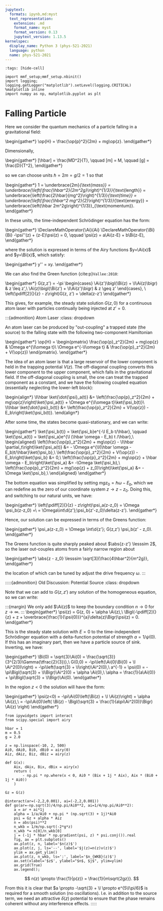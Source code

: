 ```yaml
---
jupytext:
  formats: ipynb,md:myst
  text_representation:
    extension: .md
    format_name: myst
    format_version: 0.13
    jupytext_version: 1.13.5
kernelspec:
  display_name: Python 3 (phys-521-2021)
  language: python
  name: phys-521-2021
---
```


```{code-cell} ipython3
:tags: [hide-cell]

import mmf_setup;mmf_setup.nbinit()
import logging; logging.getLogger("matplotlib").setLevel(logging.CRITICAL)
%matplotlib inline
import numpy as np, matplotlib.pyplot as plt
```

# Falling Particle

Here we consider the quantum mechanics of a particle falling in a gravitational field:

\begin{gather*}
  \op{H} = \frac{\op{p}^2}{2m} + mg\op{z}.
\end{gather*}

Dimensionally, 

\begin{gather*}
  [\hbar] = \frac{MD^2}{T}, \qquad
  [m] = M, \qquad
  [g] = \frac{D}{T^2},
\end{gather*}

so we can choose units $\hbar = 2m = g/2 = 1$ so that

\begin{gather*}
  1 = \underbrace{2m}_{\text{mass}}
    = \underbrace{\left(\frac{\hbar^2}{2m^2g}\right)^{1/3}}_{\text{length}}
    = \underbrace{\left(\frac{2\hbar}{mg^2}\right)^{1/3}}_{\text{time}}
    = \underbrace{\left(\frac{\hbar^2 mg^2}{2}\right)^{1/3}}_{\text{energy}}
    = \underbrace{\left(\hbar 2m^2g\right)^{1/3}}_{\text{momentum}}.
\end{gather*}

In these units, the time-independent Schrödinger equation has the form:

\begin{gather*}
  \DeclareMathOperator{\Ai}{Ai}
  \DeclareMathOperator{\Bi}{Bi}
  -\psi''(z) + (z-E)\psi(z) = 0, \qquad
  \psi(z) = a\Ai(z-E) + b\Bi(z-E),
\end{gather*}

where the solution is expressed in terms of the Airy functions $y=\Ai(x)$ and $y=\Bi(x)$, which satisfy:

\begin{gather*}
  y'' = xy.
\end{gather*}

We can also find the Green function {cite:p}`Vallee:2010`:

\begin{gather*}
  G(z,z') = -\pi \begin{cases}
    \Ai(z')\bigl(\Bi(z) + \I\Ai(z)\bigr) & z \leq z',\\
    \Ai(z)\bigl(\Bi(z') + \I\Ai(z')\bigr) & z \geq z'
  \end{cases}, \\
  \left(\pdiff[2]{}{z} - z\right)G(z, z') = \delta(z-z')
\end{gather*}

This gives, for example, the steady state solution $G(z,0)$ for a continuous atom laser
with particles continually being injected at $z'=0$.

:::{admonition} Atom Laser
:class: dropdown

An atom laser can be produced by "out-coupling" a trapped state (the source) to the
falling state with the following two-component Hamiltonian 

\begin{gather*}
  \op{H} = \begin{pmatrix}
    \frac{\op{p}_z^2}{2m} + mg\op{z} & \Omega e^{\I\omega t}\\
    \Omega e^{-\I\omega t} & \frac{\op{p}_z^2}{2m} + V(\op{z})
  \end{pmatrix}.
\end{gather*}

The idea of an atom laser is that a large reservoir of the lower component is held in
the trapping potential $V(z)$.  The off-diagonal coupling converts this lower component
to the upper component, which falls in the gravitational field. If the off-diagonal
coupling is small, the one can treat the trapped component as a constant, and we have
the following coupled equation (essentially neglecting the lower-left block):

\begin{align*}
  \I\hbar \ket{\dot{\psi}_a(t)} 
    &= \left(\frac{\op{p}_z^2}{2m} + mg\op{z}\right)\ket{\psi_a(t)}
       + \Omega e^{\I\omega t}\ket{\psi_b(t)}\\
   \I\hbar \ket{\dot{\psi}_b(t)} 
   &= \left(\frac{\op{p}_z^2}{2m} + V(\op{z}) - E_b\right)\ket{\psi_b(t)}.
\end{align*}

After some time, the states become quasi-stationary, and we can write:

\begin{gather*}
  \ket{\psi_b(t)} = \ket{\psi_b}e^{-\I E_b t/\hbar}, \qquad
  \ket{\psi_a(t)} = \ket{\psi_a}e^{\I (\hbar \omega - E_b) t /\hbar},\\
  \begin{aligned}
    \left(\frac{\op{p}_z^2}{2m} +  mg\op{z} - \I\hbar \partial_t\right)\ket{\psi_a(t)}
    &= - \Omega e^{\I(\hbar \omega - E_b)t/\hbar}\ket{\psi_b},\\
   \left(\frac{\op{p}_z^2}{2m} + V(\op{z}) - E_b\right)\ket{\psi_b} &= 0,\\
    \left(\frac{\op{p}_z^2}{2m} + mg\op{z} + \hbar \omega - E_b\right)\ket{\psi_a}
    &= -\Omega \ket{\psi_b},\\
    \left(\frac{\op{p}_z^2}{2m} + mg(\op{z} + z_0)\right)\ket{\psi_a}
    &= -\Omega \ket{\psi_b},\\
  \end{aligned}
\end{gather*}

The bottom equation was simplified by setting $mgz_0 = \hbar \omega - E_b$, which we can
redefine as the zero of our coordinate system $z \rightarrow z - z_0$.  Doing this, and
switching to our natural units, we have:

\begin{gather*}
    \left(\pdiff[2]{}{z} - z\right)\psi_a(z-z_0) = \Omega \psi_b(z-z_0) =\\
    = \Omega\int\d{z'}\;\psi_b(z'-z_0)\delta(z-z').
\end{gather*}

Hence, our solution can be expressed in terms of the Greens function:

\begin{gather*}
  \psi_a(z-z_0) = \Omega \int\d{z'}\; G(z,z') \psi_b(z' - z_0).
\end{gather*}

The Greens function is quite sharply peaked about $\abs{z-z'} \lesssim 2$, so the laser
out-couples atoms from a fairly narrow region about

\begin{gather*}
  \abs{z - z_0} \lesssim \sqrt[3]{\frac{4\hbar^2}{m^2g}},
\end{gather*}

the location of which can be tuned by adjust the drive frequency $\omega$.
:::

:::::{admonition} Old Discussion: Potential Source
:class: dropdown

Note that we can add to $G(z, z')$ any solution of the homogeneous equation, so we can write:

:::{margin}
We only add $\Ai(z)$ to keep the boundary condition $n\rightarrow 0$ for $z \rightarrow \infty$.
:::
\begin{gather*}
  \psi(z) = G(z, 0) + \alpha \Ai(z),\\
  \Bigl(-\pdiff[2]{}{z} + z + \overbrace{\frac{1}{\psi(0)}}^{a}\delta(z)\Bigr)\psi(z) = 0.
\end{gather*}

This is the steady state solution with $E=0$ to the time-independent Schrödinger equation with a delta-function potential of strength $a = 1/\psi(0)$.  If this has an imaginary part, then we have a particle source of sink.  Inverting, we have:

\begin{gather*}
  \Bi(0) = \sqrt{3}\Ai(0) = \frac{\sqrt{3}}{3^{2/3}\Gamma(\tfrac{2}{3})},\\
  G(0,0) = -\pi\left(\Ai(0)\Bi(0) + \I \Ai^2(0)\right)
         = -\pi\left(\sqrt{3} + \I\right)\Ai^2(0),\\
  a^{-1} = \psi(0) = -\pi\Bigl(\sqrt{3} + \I\Bigr)\Ai^2(0) + \alpha \Ai(0),\\
  \alpha = \frac{1}{a\Ai(0)} + \pi\Bigl(\sqrt{3} + \I\Bigr)\Ai(0).
\end{gather*}

In the region $z < 0$ the solution will have the form:

\begin{gather*}
  \psi(z<0) = -\pi\Ai(0)\left(\Bi(z) + \I \Ai(z)\right) + \alpha \Ai(z),\\
   = -\pi\Ai(0)\left(
    \Bi(z) - \Bigl(\sqrt{3} + \frac{1}{a\pi\Ai^2(0)}\Bigr) \Ai(z)
  \right)
\end{gather*}

```{code-cell} ipython3
from ipywidgets import interact
from scipy.special import airy

hbar = 1
m = 0.5
g = 2.0

z = np.linspace(-10, 2, 500)
Ai0, dAi0, Bi0, dBi0 = airy(0)
Aiz, dAiz, Biz, dBiz = airy(z)

def G(x):
    Aix, dAix, Bix, dBix = airy(x)
    return (
        - np.pi * np.where(x < 0, Ai0 * (Bix + 1j * Aix), Aix * (Bi0 + 1j * Ai0))
    )

Gz = G(z)

@interact(ar=(-2,2,0.001), ai=(-2,2,0.001))
def go(ar=-np.sqrt(3)/4/np.pi/Ai0**2, ai=1/4/np.pi/Ai0**2):
    a = ar + ai*1j
    alpha = 1/a/Ai0 + np.pi * (np.sqrt(3) + 1j)*Ai0
    psi = Gz + alpha * Aiz
    n = abs(psi)**2
    n_wkb = 1/m/np.sqrt(-2*g*z)
    n_wkb *= n[0]/n_wkb[0]
    j = (-1j * hbar * np.gradient(psi, z) * psi.conj()).real
    fig, ax = plt.subplots()
    ax.plot(z, n, label='$n(z)$')
    ax.plot(z, j, ls='--', label='$j(z)=n(z)v(z)$')
    ylim = ax.get_ylim()
    ax.plot(z, n_wkb, ls=':', label='$n_{WKB}(z)$')
    ax.set(xlabel='$z$', ylabel="$n$, $j$", ylim=ylim)
    ax.grid(True)
    ax.legend();
```

$$
  n(z) \propto \frac{1}{p(z)} = \frac{1}{m\sqrt{2gz}}.
$$

From this it is clear that $a \propto -\sqrt{3} + \I \propto e^{5\I\pi/6}$ is required
for a smooth solution (no oscillations).  I.e. in addition to the source term, we need
an attractive $\delta(z)$ potential to ensure that the phase remains coherent without
any interference effects.
:::::
